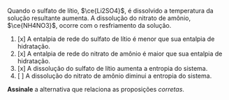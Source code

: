 Quando o sulfato de lítio, $\ce{Li2SO4}$, é dissolvido a temperatura da solução resultante aumenta. A dissolução do nitrato de amônio, $\ce{NH4NO3}$, ocorre com o resfriamento da solução.

1. [x] A entalpia de rede do sulfato de lítio é menor que sua entalpia de hidratação.
2. [x] A entalpia de rede do nitrato de amônio é maior que sua entalpia de hidratação.
3. [x] A dissolução do sulfato de lítio aumenta a entropia do sistema.
4. [ ] A dissolução do nitrato de amônio diminui a entropia do sistema.

**Assinale** a alternativa que relaciona as proposições *corretas*.

